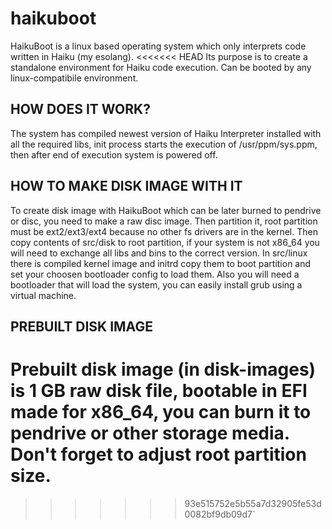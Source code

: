 # haikuboot
HaikuBoot is a linux based operating system which only interprets code written in Haiku (my esolang).
<<<<<<< HEAD
Its purpose is to create a standalone environment for Haiku code execution. Can be booted by any linux-compatibile environment.

HOW DOES IT WORK?
-----------------

The system has compiled newest version of Haiku Interpreter installed with all the required libs, init process starts the execution of /usr/ppm/sys.ppm, then after end of execution system is powered off.

HOW TO MAKE DISK IMAGE WITH IT
------------------------------

To create disk image with HaikuBoot which can be later burned to pendrive or disc, you need to make a raw disc image. Then partition it, root partition must be ext2/ext3/ext4 because no other fs drivers are in the kernel.
Then copy contents of src/disk to root partition, if your system is not x86_64 you will need to exchange all libs and bins to the correct version. In src/linux there is compiled kernel image and initrd copy them to boot partition and set your choosen bootloader config to load them. Also you will need a bootloader that will load the system, you can easily install grub using a virtual machine.

PREBUILT DISK IMAGE
-------------------

Prebuilt disk image (in disk-images) is 1 GB raw disk file, bootable in EFI made for x86_64, you can burn it to pendrive or other storage media. Don't forget to adjust root partition size.
=======
>>>>>>> 93e515752e5b55a7d32905fe53d0082bf9db09d7`
